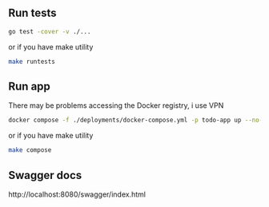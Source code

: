 ## Run tests
```bash
go test -cover -v ./...
```
or if you have make utility
```bash
make runtests
```

## Run app
There may be problems accessing the Docker registry, i use VPN
```bash
docker compose -f ./deployments/docker-compose.yml -p todo-app up --no-deps --force-recreate --build
```
or if you have make utility
```bash
make compose
```

## Swagger docs
http://localhost:8080/swagger/index.html


